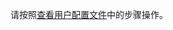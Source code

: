 请按照[查看用户配置文件](https://docs.microsoft.com/dynamics365/customer-engagement/basics/view-your-user-profile)中的步骤操作。